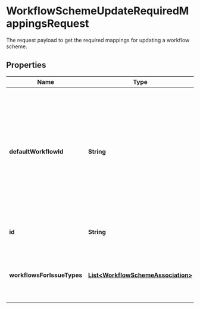 

# WorkflowSchemeUpdateRequiredMappingsRequest

The request payload to get the required mappings for updating a workflow scheme.

## Properties

| Name | Type | Description | Notes |
|------------ | ------------- | ------------- | -------------|
|**defaultWorkflowId** | **String** | The ID of the new default workflow for this workflow scheme. Only used in global-scoped workflow schemes. If it isn&#39;t specified, is set to *Jira Workflow (jira)*. |  [optional] |
|**id** | **String** | The ID of the workflow scheme. |  |
|**workflowsForIssueTypes** | [**List&lt;WorkflowSchemeAssociation&gt;**](WorkflowSchemeAssociation.md) | The new workflow to issue type mappings for this workflow scheme. |  |



